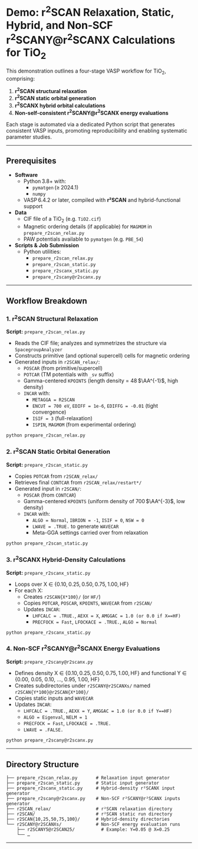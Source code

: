 # Demo: r<sup>2</sup>SCAN Relaxation, Static, Hybrid, and Non‑SCF r<sup>2</sup>SCANY\@r<sup>2</sup>SCANX Calculations for TiO<sub>2</sub>

This demonstration outlines a four-stage VASP workflow for TiO<sub>2</sub>, comprising:

1. **r<sup>2</sup>SCAN structural relaxation**
2. **r<sup>2</sup>SCAN static orbital generation**
3. **r<sup>2</sup>SCANX hybrid orbital calculations**
4. **Non-self-consistent r<sup>2</sup>SCANY\@r<sup>2</sup>SCANX energy evaluations**

Each stage is automated via a dedicated Python script that generates consistent VASP inputs, promoting reproducibility and enabling systematic parameter studies.

---

## Prerequisites

- **Software**
  - Python 3.8+ with:
    - `pymatgen` (≥ 2024.1)
    - `numpy`
  - VASP 6.4.2 or later, compiled with **r²SCAN** and hybrid-functional support
- **Data**
  - CIF file of a TiO<sub>2</sub> (e.g. `TiO2.cif`)
  - Magnetic ordering details (if applicable) for `MAGMOM` in `prepare_r2scan_relax.py`
  - PAW potentials available to `pymatgen` (e.g. `PBE_54`)
- **Scripts & Job Submission**
  - Python utilities:
    - `prepare_r2scan_relax.py`
    - `prepare_r2scan_static.py`
    - `prepare_r2scanx_static.py`
    - `prepare_r2scany@r2scanx.py`

---

## Workflow Breakdown

### 1. r<sup>2</sup>SCAN Structural Relaxation

**Script:** `prepare_r2scan_relax.py`

- Reads the CIF file; analyzes and symmetrizes the structure via `SpacegroupAnalyzer`
- Constructs primitive (and optional supercell) cells for magnetic ordering
- Generated inputs in `r2SCAN_relax/`:
  - `POSCAR` (from primitive/supercell)
  - `POTCAR` (TM potentials with `_sv` suffix)
  - Gamma-centered `KPOINTS` (length density = 48 $\AA^{-1}$, high density)
  - `INCAR` with:
    - `METAGGA = R2SCAN`
    - `ENCUT = 700 eV`, `EDIFF = 1e-6`, `EDIFFG = -0.01` (tight convergence)
    - `ISIF = 3` (full-relaxation)
    - `ISPIN`, `MAGMOM` (from experimental ordering)

```bash
python prepare_r2scan_relax.py
```

### 2. r<sup>2</sup>SCAN Static Orbital Generation

**Script:** `prepare_r2scan_static.py`

- Copies `POTCAR` from `r2SCAN_relax/`
- Retrieves final `CONTCAR` from `r2SCAN_relax/restart*/`
- Generated input in `r2SCAN/`:
  - `POSCAR` (from `CONTCAR`)
  - Gamma-centered `KPOINTS` (uniform density of 700 $\AA^{-3}$, low density)
  - `INCAR` with:
    - `ALGO = Normal`, `IBRION = -1`, `ISIF = 0`, `NSW = 0`
    - `LWAVE = .TRUE.` to generate `WAVECAR`
    - Meta-GGA settings carried over from relaxation

```bash
python prepare_r2scan_static.py
```

### 3. r<sup>2</sup>SCANX Hybrid-Density Calculations

**Script:** `prepare_r2scanx_static.py`

- Loops over X ∈ {0.10, 0.25, 0.50, 0.75, 1.00, HF}
- For each X:
  - Creates `r2SCAN{X*100}/` (or `HF/`)
  - Copies `POTCAR`, `POSCAR`, `KPOINTS`, `WAVECAR` from `r2SCAN/`
  - Updates `INCAR`:
    - `LHFCALC = .TRUE.`, `AEXX = X`, `AMGGAC = 1.0 (or 0.0 if X==HF)`
    - `PRECFOCK = Fast`, `LFOCKACE = .TRUE.`, `ALGO = Normal`

```bash
python prepare_r2scanx_static.py
```

### 4. Non-SCF r<sup>2</sup>SCANY\@r<sup>2</sup>SCANX Energy Evaluations

**Script:** `prepare_r2scany@r2scanx.py`

- Defines density X ∈ {0.10, 0.25, 0.50, 0.75, 1.00, HF} and functional Y ∈ {0.00, 0.05, 0.10, …, 0.95, 1.00, HF}
- Creates subdirectories under `r2SCANY@r2SCANXs/` named `r2SCAN{Y*100}@r2SCAN{X*100}/`
- Copies static inputs and `WAVECAR`
- Updates `INCAR`:
  - `LHFCALC = .TRUE.`, `AEXX = Y`, `AMGGAC = 1.0 (or 0.0 if Y==HF)`
  - `ALGO = Eigenval`, `NELM = 1`
  - `PRECFOCK = Fast`, `LFOCKACE = .TRUE.`
  - `LWAVE = .FALSE.`

```bash
python prepare_r2scany@r2scanx.py
```

---

## Directory Structure

```
├── prepare_r2scan_relax.py       # Relaxation input generator
├── prepare_r2scan_static.py      # Static input generator
├── prepare_r2scanx_static.py     # Hybrid‑density r²SCANX input generator
├── prepare_r2scany@r2scanx.py    # Non‑SCF r²SCANY@r²SCANX inputs generator
├── r2SCAN_relax/                 # r²SCAN relaxation directory
├── r2SCAN/                       # r²SCAN static run directory
├── r2SCAN{10,25,50,75,100}/      # Hybrid‑density directories
└── r2SCANY@r2SCANXs/             # Non‑SCF energy evaluation runs
    ├── r2SCANY5@r2SCAN25/          # Example: Y=0.05 @ X=0.25
    └── …
```

---